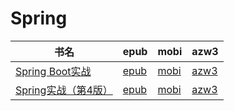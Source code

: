 # Spring

| 书名 | epub | mobi | azw3 |
| --- | --- | --- | --- |
| [Spring Boot实战](http://ct.dalanmei.com/f/31084289-571916160-f469d6) | [epub](http://ct.dalanmei.com/f/31084289-571916160-f469d6) | [mobi](http://ct.dalanmei.com/f/31084289-571557682-889433) | [azw3](http://ct.dalanmei.com/f/31084289-572074699-ba252b) |
| [Spring实战（第4版）](http://ct.dalanmei.com/f/31084289-571981673-df1ee5) | [epub](http://ct.dalanmei.com/f/31084289-571981673-df1ee5) | [mobi](http://ct.dalanmei.com/f/31084289-571559749-e9a64c) | [azw3](http://ct.dalanmei.com/f/31084289-572078173-506145) |
